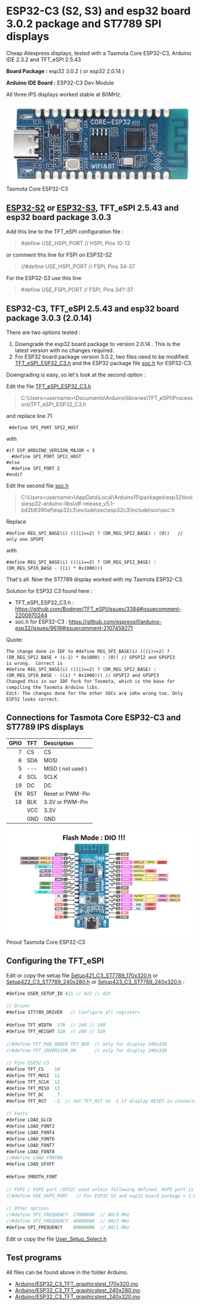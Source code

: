 # ESP32-C3 (S2, S3) and esp32 board 3.0.2 package and ST7789 SPI displays

Cheap Aliexpress displays, tested with a Tasmota Core ESP32-C3, Arduino IDE 2.3.2 and TFT_eSPI 2.5.43

**Board Package :** esp32 3.0.2 ( or esp32 2.0.14 )

**Arduino IDE Board :** ESP32-C3 Dev Module

All three IPS displays worked stable at 80MHz.

![LuatOS-CORE-ESP32-C3.png](pictures/LuatOS-CORE-ESP32-C3.png)
Tasmota Core ESP32-C3

## [ESP32-S2](ESP32_S2) or [ESP32-S3](ESP32_S3), TFT_eSPI 2.5.43 and esp32 board package 3.0.3

Add this line to the TFT_eSPI configuration file :

> #define USE_HSPI_PORT // HSPI, Pins 10-13

or comment this line for FSPI on ESP32-S2

> //#define USE_HSPI_PORT // FSPI, Pins 34-37

For the ESP32-S3 use this line

> #define USE_FSPI_PORT // FSPI, Pins 34?-37

## ESP32-C3, TFT_eSPI 2.5.43 and esp32 board package 3.0.3 (2.0.14)

There are two options tested :
1. Downgrade the esp32 board package to version 2.0.14 . This is the latest version with no changes required.
2. For ESP32 board package version 3.0.2, two files need to be modified: [TFT_eSPI_ESP32_C3.h](Arduino/libraries/TFT_eSPI/Processors/TFT_eSPI_ESP32_C3.h) and the ESP32 package file [soc.h](AppData/Local/Arduino15/packages/esp32/esp32-arduino-libs/idf-release_v5.1-bd2b9390ef/esp32c3/include/soc/esp32c3/include/soc/soc.h) for ESP32-C3.

Downgrading is easy, so let's look at the second option :

Edit the file [TFT_eSPI_ESP32_C3.h](Arduino/libraries/TFT_eSPI/Processors/TFT_eSPI_ESP32_C3.h)
> C:\Users\<username>\Documents\Arduino\libraries\TFT_eSPI\Processors\TFT_eSPI_ESP32_C3.h

and replace line 71
```
 #define SPI_PORT SPI2_HOST 
```

with
```
#if ESP_ARDUINO_VERSION_MAJOR < 3
  #define SPI_PORT SPI2_HOST
#else
  #define SPI_PORT 2
#endif
```

Edit the second file [soc.h](AppData/Local/Arduino15/packages/esp32/esp32-arduino-libs/idf-release_v5.1-bd2b9390ef/esp32c3/include/soc/esp32c3/include/soc/soc.h)
>  C:\Users\<username>\AppData\Local\Arduino15\packages\esp32\tools\esp32-arduino-libs\idf-release_v5.1-bd2b9390ef\esp32c3\include\soc\esp32c3\include\soc\soc.h

Replace
```
#define REG_SPI_BASE(i) (((i)==2) ? (DR_REG_SPI2_BASE) : (0))   // only one GPSPI 
```

with
```
#define REG_SPI_BASE(i) (((i)==2) ? (DR_REG_SPI2_BASE) : (DR_REG_SPI0_BASE - ((i) * 0x1000)))
```

That's all. Now the ST7789 display worked with my Tasmota ESP32-C3.

Solution for ESP32 C3 found here :
- TFT_eSPI_ESP32_C3.h : https://github.com/Bodmer/TFT_eSPI/issues/3384#issuecomment-2200970244
- soc.h for ESP32-C3 : https://github.com/espressif/arduino-esp32/issues/9618#issuecomment-2107459271

Quote:

```
The change done in IDF to #define REG_SPI_BASE(i) (((i)>=2) ? (DR_REG_SPI2_BASE + (i-2) * 0x1000) : (0)) // GPSPI2 and GPSPI3
is wrong.  Correct is 
#define REG_SPI_BASE(i) (((i)==2) ? (DR_REG_SPI2_BASE) : (DR_REG_SPI0_BASE - ((i) * 0x1000))) // GPSPI2 and GPSPI3 
Changed this in our IDF fork for Tasmota, which is the base for compiling the Tasmota Arduino libs.
Edit: The changes done for the other SOCs are imho wrong too. Only ESP32 looks correct.
```

## Connections for Tasmota Core ESP32-C3 and ST7789 IPS displays

| GPIO      | TFT   | Description          |
| --------: | :---- | :------------------- |
|         7 | CS    | CS                   |
|         6 | SDA   | MOSI                 |
|         5 | ---   | MISO  ( not used )   |
|         4 | SCL   | SCLK                 |
|        19 | DC    | DC                   |
|        EN | RST   | Reset or PWM-Pin     |
|        18 | BLK   | 3.3V  or PWM-Pin     |
|           | VCC   | 3.3V                 |
|           | GND   | GND                  |

![pictures/Pinout_ESP32-C3.png](pictures/Pinout_ESP32-C3.png)
Pinout Tasmota Core ESP32-C3

## Configuring the TFT_eSPI

Edit or copy the setup file [Setup421_C3_ST7789_170x320.h](Arduino/libraries/Setup421_C3_ST7789_170x320.h) or
  [Setup422_C3_ST7789_240x280.h](Arduino/libraries/Setup422_C3_ST7789_240x280.h) or [Setup423_C3_ST7789_240x320.h](Setup423_C3_ST7789_240x320.h) :
```java
#define USER_SETUP_ID 421 // 422 // 423

// Driver
#define ST7789_DRIVER   // Configure all registers

#define TFT_WIDTH  170  // 240 // 240 
#define TFT_HEIGHT 320  // 280 // 320

//#define TFT_RGB_ORDER TFT_BGR  // only for display 240x320 
//#define TFT_INVERSION_ON       // only for display 240x320

// Pins ESP32 C3
#define TFT_CS    10
#define TFT_MOSI  11
#define TFT_SCLK  12
#define TFT_MISO  13
#define TFT_DC     7
#define TFT_RST   -1  // Set TFT_RST to -1 if display RESET is connected to ESP32 board EN

// Fonts
#define LOAD_GLCD
#define LOAD_FONT2
#define LOAD_FONT4
#define LOAD_FONT6
#define LOAD_FONT7
#define LOAD_FONT8
//#define LOAD_FONT8N
#define LOAD_GFXFF

#define SMOOTH_FONT

// FSPI / VSPI port (SPI2) used unless following defined. HSPI port is (SPI3) on S3.
//#define USE_HSPI_PORT   // For ESP32 S3 and esp32 board package > 2.0.14

// Other options
//#define SPI_FREQUENCY  27000000  // 80/3 MHz
//#define SPI_FREQUENCY  40000000  // 80/2 MHz
#define SPI_FREQUENCY    80000000  // 80/1 MHz
```

Edit or copy the file [User_Setup_Select.h](Arduino/libraries/TFT_eSPI/User_Setup_Select.h)

## Test programs

All files can be found above in the folder Arduino.

- [Arduino/ESP32_C3_TFT_graphicstest_170x320.ino](Arduino/ESP32_C3_TFT_graphicstest_170x320/ESP32_C3_TFT_graphicstest_170x320.ino) 
- [Arduino/ESP32_C3_TFT_graphicstest_240x280.ino](Arduino/ESP32_C3_TFT_graphicstest_240x280/ESP32_C3_TFT_graphicstest_240x280.ino)
- [Arduino/ESP32_C3_TFT_graphicstest_240x320.ino](Arduino/ESP32_C3_TFT_graphicstest_240x320/ESP32_C3_TFT_graphicstest_240x320.ino)
